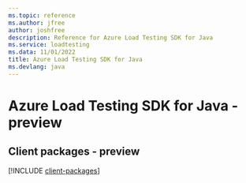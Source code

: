 ```yaml
---
ms.topic: reference
ms.author: jfree
author: joshfree
description: Reference for Azure Load Testing SDK for Java
ms.service: loadtesting
ms.data: 11/01/2022
title: Azure Load Testing SDK for Java
ms.devlang: java
---
```

# Azure Load Testing SDK for Java - preview

## Client packages - preview
[!INCLUDE [client-packages](load-testing-client-index.md)]